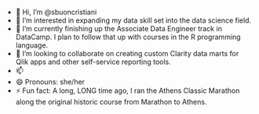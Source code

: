 - 👋 Hi, I’m @sbuoncristiani
- 👀 I’m interested in expanding my data skill set into the data science field. 
- 🌱 I’m currently finishing up the Associate Data Engineer track in DataCamp. I plan to follow that up with courses in the R programming language.
- 💞️ I’m looking to collaborate on creating custom Clarity data marts for Qlik apps and other self-service reporting tools.
- 📫 
- 😄 Pronouns: she/her
- ⚡ Fun fact: A long, LONG time ago, I ran the Athens Classic Marathon along the original historic course from Marathon to Athens.

<!---
sbuoncristiani/sbuoncristiani is a ✨ special ✨ repository because its `README.md` (this file) appears on your GitHub profile.
You can click the Preview link to take a look at your changes.
--->
